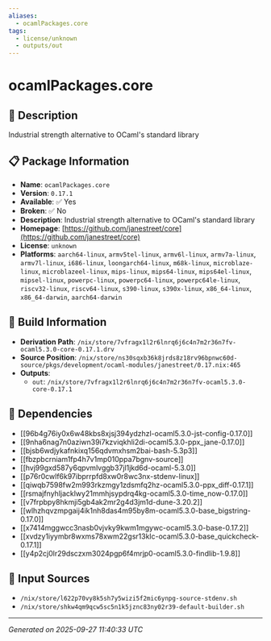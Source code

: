```yaml
---
aliases:
  - ocamlPackages.core
tags:
  - license/unknown
  - outputs/out
---
```


# ocamlPackages.core

## 📝 Description

Industrial strength alternative to OCaml's standard library

## 📋 Package Information

- **Name**: `ocamlPackages.core`
- **Version**: `0.17.1`
- **Available**: ✅ Yes
- **Broken**: ✅ No
- **Description**: Industrial strength alternative to OCaml's standard library
- **Homepage**: [https://github.com/janestreet/core](https://github.com/janestreet/core)
- **License**: `unknown`
- **Platforms**: `aarch64-linux`, `armv5tel-linux`, `armv6l-linux`, `armv7a-linux`, `armv7l-linux`, `i686-linux`, `loongarch64-linux`, `m68k-linux`, `microblaze-linux`, `microblazeel-linux`, `mips-linux`, `mips64-linux`, `mips64el-linux`, `mipsel-linux`, `powerpc-linux`, `powerpc64-linux`, `powerpc64le-linux`, `riscv32-linux`, `riscv64-linux`, `s390-linux`, `s390x-linux`, `x86_64-linux`, `x86_64-darwin`, `aarch64-darwin`

## 🔧 Build Information

- **Derivation Path**: `/nix/store/7vfragx1l2r6lnrq6j6c4n7m2r36n7fv-ocaml5.3.0-core-0.17.1.drv`
- **Source Position**: `/nix/store/ns30sqxb36k8jrds8z18rv96bpnwc60d-source/pkgs/development/ocaml-modules/janestreet/0.17.nix:465`
- **Outputs**:
  - `out`:  `/nix/store/7vfragx1l2r6lnrq6j6c4n7m2r36n7fv-ocaml5.3.0-core-0.17.1`

## 🔗 Dependencies

- [[96b4g76iy0x6w48kbs8xjsj394ydzhzl-ocaml5.3.0-jst-config-0.17.0]]
- [[9nha6nag7n0aziwn39i7kzviqkhli2di-ocaml5.3.0-ppx_jane-0.17.0]]
- [[bjsb6wdjykafnkixq156qdvmxhsm2bai-bash-5.3p3]]
- [[fbzpbcrniam1fp4h7v1mp010ppa7bgnv-source]]
- [[hvj99gxd587y6qpvmlvggb37jl1jkd6d-ocaml-5.3.0]]
- [[p76r0cwlf6k97ibprrpfd8xw0r8wc3nx-stdenv-linux]]
- [[qiwqb7598fw2m993rkzmgy1zdsmfq2hz-ocaml5.3.0-ppx_diff-0.17.1]]
- [[rsmajfnyhljacklwy21mmhjsypdrq4kg-ocaml5.3.0-time_now-0.17.0]]
- [[v7frpbpy8hkmji5gb4ak2mr2g4d3jm1d-dune-3.20.2]]
- [[wlhzhqvzmpgaij4ik1nh8das4m95by8m-ocaml5.3.0-base_bigstring-0.17.0]]
- [[x7414mggwcc3nasb0vjvky9kwm1mgywc-ocaml5.3.0-base-0.17.2]]
- [[xvdzy1iyymbr8wxms78xwm22gsr13klc-ocaml5.3.0-base_quickcheck-0.17.1]]
- [[y4p2cj0lr29dsczxm3024pgp6f4mrjp0-ocaml5.3.0-findlib-1.9.8]]

## 📁 Input Sources

- `/nix/store/l622p70vy8k5sh7y5wizi5f2mic6ynpg-source-stdenv.sh`
- `/nix/store/shkw4qm9qcw5sc5n1k5jznc83ny02r39-default-builder.sh`

---
*Generated on 2025-09-27 11:40:33 UTC*
